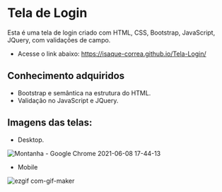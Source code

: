 # Tela de Login
Esta é uma tela de login criado com HTML, CSS, Bootstrap, JavaScript, JQuery, com validações de campo.

* Acesse o link abaixo:
https://isaque-correa.github.io/Tela-Login/

## Conhecimento adquiridos
* Bootstrap e semântica na estrutura do HTML.
* Validação no JavaScript e JQuery.

## Imagens das telas:

* Desktop.

![Montanha - Google Chrome 2021-06-08 17-44-13](https://user-images.githubusercontent.com/59630856/121256621-20b5fa00-c883-11eb-90c4-ad48a3622a2d.gif)

* Mobile

![ezgif com-gif-maker](https://user-images.githubusercontent.com/59630856/121258901-d7b37500-c885-11eb-9333-fdfc3a96b5e2.gif)

